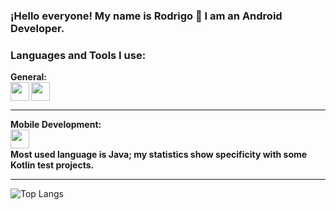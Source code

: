 ### ¡Hello everyone! My name is Rodrigo 👋 I am an Android Developer. 

### Languages and Tools I use:

__General:__ 
<br />
<img align="bottom" src="https://raw.githubusercontent.com/jmnote/z-icons/master/svg/git.svg" width="30" height="30" />
<img align="left" src="https://raw.githubusercontent.com/jmnote/z-icons/master/svg/github.svg" width="30" height="30" />
<br />

---
__Mobile Development:__
<br />
<img align="left" src="https://raw.githubusercontent.com/jmnote/z-icons/master/svg/java.svg" width="30" height="30" />
<br />

__Most used language is Java; my statistics show specificity with some Kotlin test projects.__

---

![Top Langs](https://github-readme-stats.vercel.app/api/top-langs/?username=Ferre-89&show_icons=true&theme=tokyonight)



